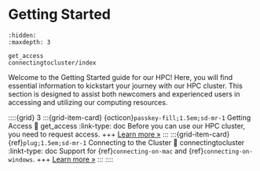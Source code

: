 # Getting Started

```{toctree}
:hidden:
:maxdepth: 3

get_access
connectingtocluster/index
```

Welcome to the Getting Started guide for our HPC! Here, you will find essential information to kickstart your journey with our HPC cluster. This section is designed to assist both newcomers and experienced users in accessing and utilizing our computing resources.

::::{grid} 3
:::{grid-item-card} {octicon}`passkey-fill;1.5em;sd-mr-1` Getting Access
:link: get_access
:link-type: doc
Before you can use our HPC cluster, you need to request access.
+++
[Learn more »](gettingstarted/get_access)
:::
:::{grid-item-card} {ref}`plug;1.5em;sd-mr-1` Connecting to the Cluster
:link: connectingtocluster
:linkt-type: doc
Support for {ref}`connecting-on-mac` and {ref}`connecting-on-windows`.
+++
[Learn more »](gettingstarted/connectingtocluster)
:::
::::

